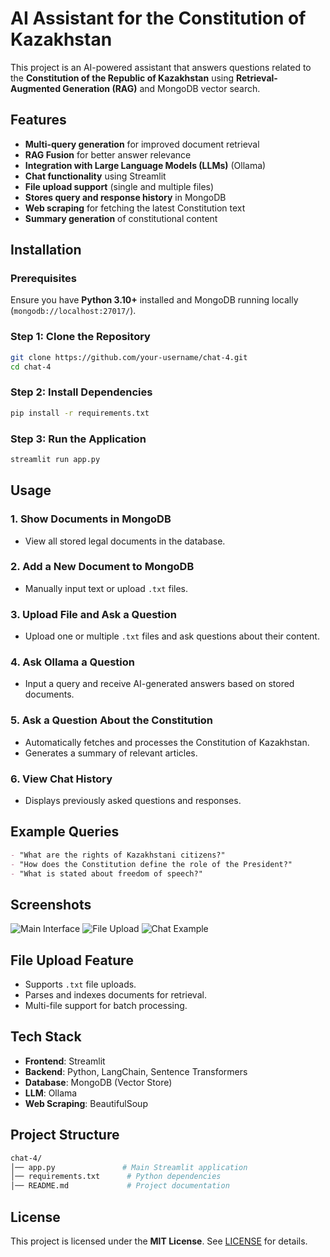 # AI Assistant for the Constitution of Kazakhstan

This project is an AI-powered assistant that answers questions related to the **Constitution of the Republic of Kazakhstan** using **Retrieval-Augmented Generation (RAG)** and MongoDB vector search.

## Features

- **Multi-query generation** for improved document retrieval
- **RAG Fusion** for better answer relevance
- **Integration with Large Language Models (LLMs)** (Ollama)
- **Chat functionality** using Streamlit
- **File upload support** (single and multiple files)
- **Stores query and response history** in MongoDB
- **Web scraping** for fetching the latest Constitution text
- **Summary generation** of constitutional content

## Installation

### Prerequisites
Ensure you have **Python 3.10+** installed and MongoDB running locally (`mongodb://localhost:27017/`).

### Step 1: Clone the Repository
```bash
git clone https://github.com/your-username/chat-4.git
cd chat-4
```

### Step 2: Install Dependencies
```bash
pip install -r requirements.txt
```

### Step 3: Run the Application
```bash
streamlit run app.py
```

## Usage

### 1. Show Documents in MongoDB
- View all stored legal documents in the database.

### 2. Add a New Document to MongoDB
- Manually input text or upload `.txt` files.

### 3. Upload File and Ask a Question
- Upload one or multiple `.txt` files and ask questions about their content.

### 4. Ask Ollama a Question
- Input a query and receive AI-generated answers based on stored documents.

### 5. Ask a Question About the Constitution
- Automatically fetches and processes the Constitution of Kazakhstan.
- Generates a summary of relevant articles.

### 6. View Chat History
- Displays previously asked questions and responses.

## Example Queries
```markdown
- "What are the rights of Kazakhstani citizens?"
- "How does the Constitution define the role of the President?"
- "What is stated about freedom of speech?"
```

## Screenshots
![Main Interface](screenshots/main_interface.png)
![File Upload](screenshots/file_upload.png)
![Chat Example](screenshots/chat_example.png)

## File Upload Feature
- Supports `.txt` file uploads.
- Parses and indexes documents for retrieval.
- Multi-file support for batch processing.

## Tech Stack
- **Frontend**: Streamlit
- **Backend**: Python, LangChain, Sentence Transformers
- **Database**: MongoDB (Vector Store)
- **LLM**: Ollama
- **Web Scraping**: BeautifulSoup

## Project Structure
```bash
chat-4/
│── app.py               # Main Streamlit application
│── requirements.txt      # Python dependencies
│── README.md             # Project documentation
```

## License
This project is licensed under the **MIT License**. See [LICENSE](LICENSE) for details.



